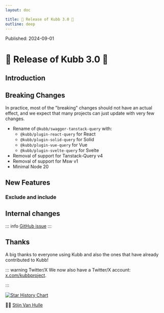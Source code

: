 ```yaml
---
layout: doc

title: 🎉 Release of Kubb 3.0 🎉
outline: deep
---
```


<script >
globalThis.confetti?.({
  particleCount: 100,
  spread: 100,
  origin: { y: 0.5 },
})

globalThis.addEventListener?.("load", (event) => {
  setTimeout(()=>{
    globalThis.confetti?.({
      particleCount: 100,
      spread: 100,
      origin: { y: 0.5 },
    })
  },1000)
});
</script>

Published: 2024-09-01

# 🎉 Release of Kubb 3.0 🎉

## Introduction


## Breaking Changes

In practice, most of the "breaking" changes should not have an actual effect, and we expect that many projects can just update with very few changes.

- Rename of `@kubb/swagger-tanstack-query` with:
  - `@kubb/plugin-react-query` for React
  - `@kubb/plugin-solid-query` for Solid
  - `@kubb/plugin-vue-query` for Vue
  - `@kubb/plugin-svelte-query` for Svelte
- Removal of support for Tanstack-Query v4
- Removal of support for Msw v1
- Minimal Node 20

## New Features

### Exclude and include


## Internal changes

::: info
[GitHub issue](https://github.com/kubb-labs/kubb/issues/556)
:::


## Thanks

A big thanks to everyone using Kubb and also the ones that have already contributed to Kubb!

::: warning Twitter/X
We now also have a Twitter/X account: [x.com/kubbproject](https://twitter.com/kubbproject).

:::

<a href="https://star-history.com/#kubb-labs/kubb&Date">
  <picture>
    <source media="(prefers-color-scheme: dark)" srcset="https://api.star-history.com/svg?repos=kubb-labs/kubb&type=Date&theme=dark" />
    <source media="(prefers-color-scheme: light)" srcset="https://api.star-history.com/svg?repos=kubb-labs/kubb&type=Date" />
    <img alt="Star History Chart" src="https://api.star-history.com/svg?repos=kubb-labs/kubb&type=Date" />
  </picture>
</a>

👋🏽 [Stijn Van Hulle](https://twitter.com/stijnvanhulle)
